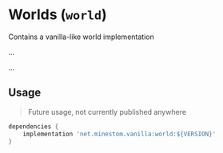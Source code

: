 # Worlds (`world`)

Contains a vanilla-like world implementation

...

...

## Usage
> Future usage, not currently published anywhere
```groovy
dependencies {
    implementation 'net.minestom.vanilla:world:${VERSION}'
}
```